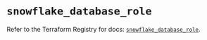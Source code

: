 # `snowflake_database_role`

Refer to the Terraform Registry for docs: [`snowflake_database_role`](https://registry.terraform.io/providers/snowflakedb/snowflake/1.2.1/docs/resources/database_role).
